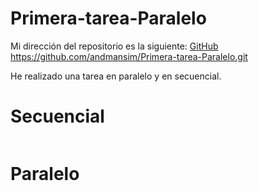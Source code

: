 # Primera-tarea-Paralelo

Mi dirección del repositorio es la siguiente: [GitHub](https://github.com/andmansim/Primera-tarea-Paralelo.git)
https://github.com/andmansim/Primera-tarea-Paralelo.git

He realizado una tarea en paralelo y en secuencial.

# Secuencial

```

```

# Paralelo

```

```
